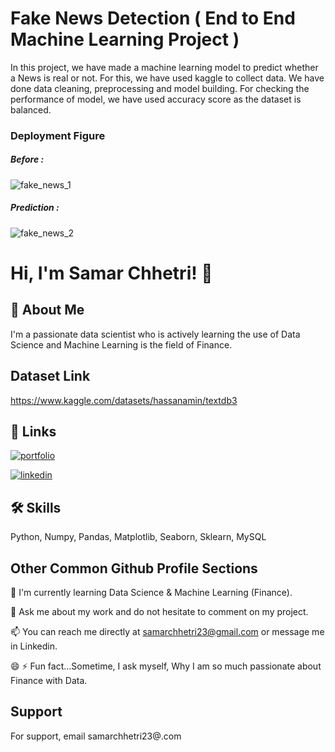 # Fake News Detection ( End to End Machine Learning Project )

In this project, we have made a machine learning model to predict whether a News is real or not. For this, we have used kaggle to collect data. We have done data cleaning, preprocessing and model building. For checking the performance of model, we have used accuracy score as the dataset is balanced.

### Deployment Figure

##### Before :

![fake_news_1](https://github.com/Samar-Chhetri/Fake_News_Detection_ML_Project/assets/122675013/b0d95621-fd85-4e1f-86e9-1ed937ac2d14)



##### Prediction :

![fake_news_2](https://github.com/Samar-Chhetri/Fake_News_Detection_ML_Project/assets/122675013/62c7da54-cfba-400e-a6a6-b5fb6ca57f51)









# Hi, I'm Samar Chhetri! 👋


## 🚀 About Me 
I'm a passionate data scientist who is actively learning the use of Data Science and Machine Learning is the field of Finance.

## Dataset Link
https://www.kaggle.com/datasets/hassanamin/textdb3


## 🔗 Links
[![portfolio](https://img.shields.io/badge/my_portfolio-000?style=for-the-badge&logo=ko-fi&logoColor=white)](https://www.kaggle.com/samarchhetri)

[![linkedin](https://img.shields.io/badge/linkedin-0A66C2?style=for-the-badge&logo=linkedin&logoColor=white)](https://www.linkedin.com/in/samar-chhetri/)


## 🛠 Skills
Python, Numpy, Pandas, Matplotlib, Seaborn, Sklearn, MySQL  


## Other Common Github Profile Sections


🧠 I'm currently learning Data Science & Machine Learning (Finance).



💬 Ask me about my work and do not hesitate to comment on my project.

📫 You can reach me directly at samarchhetri23@gmail.com or message me in Linkedin.

😄 
⚡️ Fun fact...Sometime, I ask myself, Why I am so much passionate about Finance with Data.


## Support

For support, email samarchhetri23@.com
